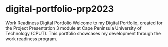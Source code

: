 # digital-portfolio-prp2023
 Work Readiness Digital Portfolio  Welcome to my Digital Portfolio, created for the Project Presentation 3 module at Cape Peninsula University of Technology (CPUT). This portfolio showcases my development through the work readiness program.
